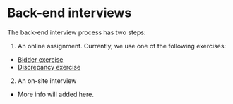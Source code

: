 # Back-end interviews

The back-end interview process has two steps:

1. An online assignment. Currently, we use one of the following exercises:

  - [Bidder exercise](online-assignment/bidder-exercise/instructions.md)
  - [Discrepancy exercise](online-assignment/discrepancy-exercise/instructions.md)

2. An on-site interview
  
  - More info will added here.